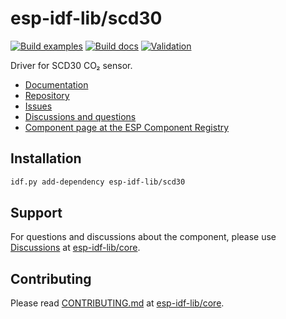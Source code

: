 # esp-idf-lib/scd30

[![Build examples](https://github.com/esp-idf-lib/scd30/actions/workflows//build.yml/badge.svg)](https://github.com/esp-idf-lib/scd30/actions/workflows//build.yml)
[![Build docs](https://github.com/esp-idf-lib/scd30/actions/workflows//build-docs.yml/badge.svg)](https://github.com/esp-idf-lib/scd30/actions/workflows//build-docs.yml)
[![Validation](https://github.com/esp-idf-lib/scd30/actions/workflows//validate-component.yml/badge.svg)](https://github.com/esp-idf-lib/scd30/actions/workflows//validate-component.yml)

Driver for SCD30 CO₂ sensor.

* [Documentation](https://esp-idf-lib.github.io/scd30/)
* [Repository](https://github.com/esp-idf-lib/scd30)
* [Issues](https://github.com/esp-idf-lib/scd30/issues)
* [Discussions and questions](https://github.com/esp-idf-lib/core/discussions)
* [Component page at the ESP Component Registry](https://components.espressif.com/components/esp-idf-lib/scd30)

## Installation

```sh
idf.py add-dependency esp-idf-lib/scd30
```

## Support

For questions and discussions about the component, please use
[Discussions](https://github.com/esp-idf-lib/core/discussions)
at [esp-idf-lib/core](https://github.com/esp-idf-lib/core).

## Contributing

Please read [CONTRIBUTING.md](https://github.com/esp-idf-lib/core/blob/main/CONTRIBUTING.md)
at [esp-idf-lib/core](https://github.com/esp-idf-lib/core).
